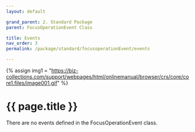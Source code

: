```yaml
---
layout: default

grand_parent: 2. Standard Package
parent: FocusOperationEvent Class

title: Events
nav_order: 3
permalink: /package/standard/focusoperationEvent/events

---
```

{% assign img1 = "https://biz-collections.com/support/webpages/html/onlinemanual/browser/crs/core/core1.files/image001.gif" %}


# {{ page.title }}

There are no events defined in the FocusOperationEvent class.

